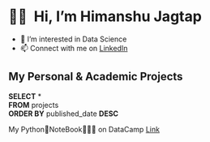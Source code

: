 # 👋🏻 &nbsp;Hi, I’m Himanshu Jagtap
- 👀 I’m interested in Data Science
- 📫 Connect with me on [LinkedIn](https://www.linkedin.com/in/himjthechangeagent/)

## My Personal & Academic Projects
**SELECT** * \
**FROM** projects\
**ORDER BY** published_date **DESC**

My Python🐍NoteBook👨🏻‍💻 on DataCamp  [Link](https://app.datacamp.com/workspace/w/b5bae555-ed3a-45c8-a7f9-6e21b2de34b9)




<!---
HimJ379PRO/HimJ379PRO is a ✨ special ✨ repository because its `README.md` (this file) appears on your GitHub profile.
You can click the Preview link to take a look at your changes.
--->
